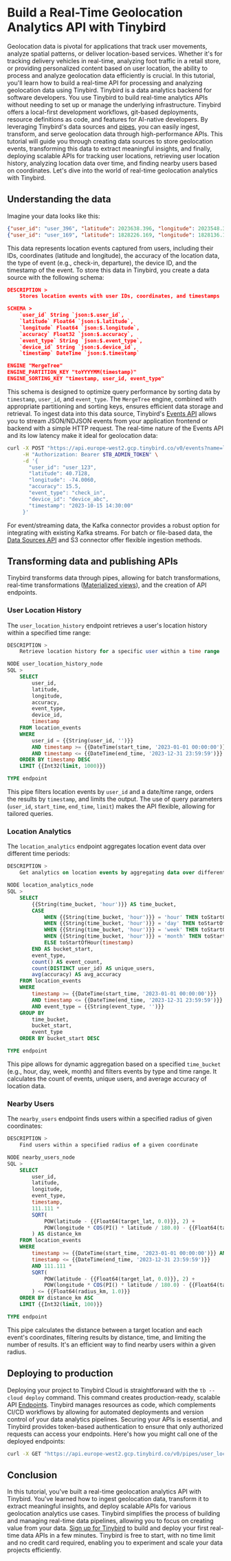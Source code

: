 # Build a Real-Time Geolocation Analytics API with Tinybird

Geolocation data is pivotal for applications that track user movements, analyze spatial patterns, or deliver location-based services. Whether it's for tracking delivery vehicles in real-time, analyzing foot traffic in a retail store, or providing personalized content based on user location, the ability to process and analyze geolocation data efficiently is crucial. In this tutorial, you'll learn how to build a real-time API for processing and analyzing geolocation data using Tinybird. Tinybird is a data analytics backend for software developers. You use Tinybird to build real-time analytics APIs without needing to set up or manage the underlying infrastructure. Tinybird offers a local-first development workflows, git-based deployments, resource definitions as code, and features for AI-native developers. By leveraging Tinybird's data sources and [pipes](https://www.tinybird.co/docs/forward/work-with-data/pipes?utm_source=DEV&utm_campaign=tb+create+--prompt+DEV), you can easily ingest, transform, and serve geolocation data through high-performance APIs. This tutorial will guide you through creating data sources to store geolocation events, transforming this data to extract meaningful insights, and finally, deploying scalable APIs for tracking user locations, retrieving user location history, analyzing location data over time, and finding nearby users based on coordinates. Let's dive into the world of real-time geolocation analytics with Tinybird. 

## Understanding the data

Imagine your data looks like this:

```json
{"user_id": "user_396", "latitude": 2023638.396, "longitude": 2023548.396, "accuracy": 11, "event_type": "departed", "device_id": "device_396", "timestamp": "2025-04-13 09:32:45"}
{"user_id": "user_169", "latitude": 1828226.169, "longitude": 1828136.169, "accuracy": 64, "event_type": "exited_region", "device_id": "device_169", "timestamp": "2025-04-13 19:46:15"}
```

This data represents location events captured from users, including their IDs, coordinates (latitude and longitude), the accuracy of the location data, the type of event (e.g., check-in, departure), the device ID, and the timestamp of the event. To store this data in Tinybird, you create a data source with the following schema:

```json
DESCRIPTION >
    Stores location events with user IDs, coordinates, and timestamps

SCHEMA >
    `user_id` String `json:$.user_id`,
    `latitude` Float64 `json:$.latitude`,
    `longitude` Float64 `json:$.longitude`,
    `accuracy` Float32 `json:$.accuracy`,
    `event_type` String `json:$.event_type`,
    `device_id` String `json:$.device_id`,
    `timestamp` DateTime `json:$.timestamp`

ENGINE "MergeTree"
ENGINE_PARTITION_KEY "toYYYYMM(timestamp)"
ENGINE_SORTING_KEY "timestamp, user_id, event_type"
```

This schema is designed to optimize query performance by sorting data by `timestamp`, `user_id`, and `event_type`. The `MergeTree` engine, combined with appropriate partitioning and sorting keys, ensures efficient data storage and retrieval. To ingest data into this data source, Tinybird's [Events API](https://www.tinybird.co/docs/forward/get-data-in/events-api?utm_source=DEV&utm_campaign=tb+create+--prompt+DEV) allows you to stream JSON/NDJSON events from your application frontend or backend with a simple HTTP request. The real-time nature of the Events API and its low latency make it ideal for geolocation data:

```bash
curl -X POST "https://api.europe-west2.gcp.tinybird.co/v0/events?name=location_events&utm_source=DEV&utm_campaign=tb+create+--prompt+DEV" \
     -H "Authorization: Bearer $TB_ADMIN_TOKEN" \
     -d '{
       "user_id": "user_123",
       "latitude": 40.7128,
       "longitude": -74.0060,
       "accuracy": 15.5,
       "event_type": "check_in",
       "device_id": "device_abc",
       "timestamp": "2023-10-15 14:30:00"
     }'
```

For event/streaming data, the Kafka connector provides a robust option for integrating with existing Kafka streams. For batch or file-based data, the [Data Sources API](https://www.tinybird.co/docs/api-reference/datasource-api?utm_source=DEV&utm_campaign=tb+create+--prompt+DEV) and S3 connector offer flexible ingestion methods. 

## Transforming data and publishing APIs

Tinybird transforms data through pipes, allowing for batch transformations, real-time transformations ([Materialized views](https://www.tinybird.co/docs/forward/work-with-data/optimize/materialized-views?utm_source=DEV&utm_campaign=tb+create+--prompt+DEV)), and the creation of API endpoints. 

### User Location History

The `user_location_history` endpoint retrieves a user's location history within a specified time range:

```sql
DESCRIPTION >
    Retrieve location history for a specific user within a time range

NODE user_location_history_node
SQL >
    SELECT 
        user_id,
        latitude,
        longitude,
        accuracy,
        event_type,
        device_id,
        timestamp
    FROM location_events
    WHERE 
        user_id = {{String(user_id, '')}}
        AND timestamp >= {{DateTime(start_time, '2023-01-01 00:00:00')}}
        AND timestamp <= {{DateTime(end_time, '2023-12-31 23:59:59')}}
    ORDER BY timestamp DESC
    LIMIT {{Int32(limit, 1000)}}

TYPE endpoint
```

This pipe filters location events by `user_id` and a date/time range, orders the results by `timestamp`, and limits the output. The use of query parameters (`user_id`, `start_time`, `end_time`, `limit`) makes the API flexible, allowing for tailored queries. 

### Location Analytics

The `location_analytics` endpoint aggregates location event data over different time periods:

```sql
DESCRIPTION >
    Get analytics on location events by aggregating data over different time periods

NODE location_analytics_node
SQL >
    SELECT 
        {{String(time_bucket, 'hour')}} AS time_bucket,
        CASE 
            WHEN {{String(time_bucket, 'hour')}} = 'hour' THEN toStartOfHour(timestamp)
            WHEN {{String(time_bucket, 'hour')}} = 'day' THEN toStartOfDay(timestamp)
            WHEN {{String(time_bucket, 'hour')}} = 'week' THEN toStartOfWeek(timestamp)
            WHEN {{String(time_bucket, 'hour')}} = 'month' THEN toStartOfMonth(timestamp)
            ELSE toStartOfHour(timestamp)
        END AS bucket_start,
        event_type,
        count() AS event_count,
        count(DISTINCT user_id) AS unique_users,
        avg(accuracy) AS avg_accuracy
    FROM location_events
    WHERE 
        timestamp >= {{DateTime(start_time, '2023-01-01 00:00:00')}}
        AND timestamp <= {{DateTime(end_time, '2023-12-31 23:59:59')}}
        AND event_type = {{String(event_type, '')}}
    GROUP BY 
        time_bucket,
        bucket_start,
        event_type
    ORDER BY bucket_start DESC

TYPE endpoint
```

This pipe allows for dynamic aggregation based on a specified `time_bucket` (e.g., hour, day, week, month) and filters events by type and time range. It calculates the count of events, unique users, and average accuracy of location data. 

### Nearby Users

The `nearby_users` endpoint finds users within a specified radius of given coordinates:

```sql
DESCRIPTION >
    Find users within a specified radius of a given coordinate

NODE nearby_users_node
SQL >
    SELECT 
        user_id,
        latitude,
        longitude,
        event_type,
        timestamp,
        111.111 * 
        SQRT(
            POW(latitude - {{Float64(target_lat, 0.0)}}, 2) + 
            POW(longitude * COS(PI() * latitude / 180.0) - {{Float64(target_lon, 0.0)}} * COS(PI() * {{Float64(target_lat, 0.0)}} / 180.0), 2)
        ) AS distance_km
    FROM location_events
    WHERE 
        timestamp >= {{DateTime(start_time, '2023-01-01 00:00:00')}} AND 
        timestamp <= {{DateTime(end_time, '2023-12-31 23:59:59')}}
        AND 111.111 * 
        SQRT(
            POW(latitude - {{Float64(target_lat, 0.0)}}, 2) + 
            POW(longitude * COS(PI() * latitude / 180.0) - {{Float64(target_lon, 0.0)}} * COS(PI() * {{Float64(target_lat, 0.0)}} / 180.0), 2)
        ) <= {{Float64(radius_km, 1.0)}}
    ORDER BY distance_km ASC
    LIMIT {{Int32(limit, 100)}}

TYPE endpoint
```

This pipe calculates the distance between a target location and each event's coordinates, filtering results by distance, time, and limiting the number of results. It's an efficient way to find nearby users within a given radius. 

## Deploying to production

Deploying your project to Tinybird Cloud is straightforward with the `tb --cloud deploy` command. This command creates production-ready, scalable API [Endpoints](https://www.tinybird.co/docs/forward/work-with-data/publish-data/endpoints?utm_source=DEV&utm_campaign=tb+create+--prompt+DEV). Tinybird manages resources as code, which complements CI/CD workflows by allowing for automated deployments and version control of your data analytics pipelines. Securing your APIs is essential, and Tinybird provides token-based authentication to ensure that only authorized requests can access your endpoints. Here's how you might call one of the deployed endpoints:

```bash
curl -X GET "https://api.europe-west2.gcp.tinybird.co/v0/pipes/user_location_history.json?token=%24TB_ADMIN_TOKEN&user_id=user_123&start_time=2023-01-01+00%3A00%3A00&end_time=2023-12-31+23%3A59%3A59&limit=500&utm_source=DEV&utm_campaign=tb+create+--prompt+DEV"
```


## Conclusion

In this tutorial, you've built a real-time geolocation analytics API with Tinybird. You've learned how to ingest geolocation data, transform it to extract meaningful insights, and deploy scalable APIs for various geolocation analytics use cases. Tinybird simplifies the process of building and managing real-time data pipelines, allowing you to focus on creating value from your data. [Sign up for Tinybird](https://cloud.tinybird.co/signup?utm_source=DEV&utm_campaign=tb+create+--prompt+DEV) to build and deploy your first real-time data APIs in a few minutes. Tinybird is free to start, with no time limit and no credit card required, enabling you to experiment and scale your data projects efficiently.